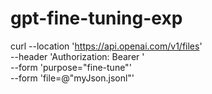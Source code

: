 # gpt-fine-tuning-exp

curl --location 'https://api.openai.com/v1/files' \
--header 'Authorization: Bearer ' \
--form 'purpose="fine-tune"' \
--form 'file=@"myJson.jsonl"'
